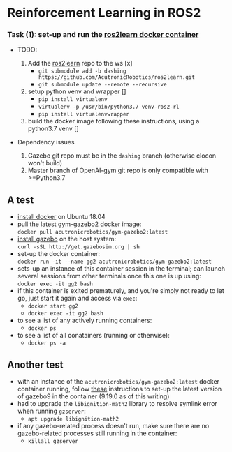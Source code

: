 # Reinforcement Learning in ROS2

### Task (1): set-up and run the [ros2learn docker container](https://github.com/AcutronicRobotics/ros2learn/tree/dashing/docker)

- TODO:
    1) Add the [ros2learn](https://github.com/AcutronicRobotics/ros2learn.git) repo to the ws [x]
        - `git submodule add -b dashing https://github.com/AcutronicRobotics/ros2learn.git`
        - `git submodule update --remote --recursive` 
    2) setup python venv and wrapper []
        - `pip install virtualenv`
        - `virtualenv -p /usr/bin/python3.7 venv-ros2-rl`
        - `pip install virtualenvwrapper`
    3) build the docker image following these instructions, using a python3.7 venv []

- Dependency issues
    1) Gazebo git repo must be in the `dashing` branch (otherwise clocon won't build)
    2) Master branch of OpenAI-gym git repo is only compatible with >=Python3.7 

## A test

- [install docker](https://www.digitalocean.com/community/tutorials/how-to-install-and-use-docker-on-ubuntu-18-04) on Ubuntu 18.04 
- pull the latest gym-gazebo2 docker image: \
`docker pull acutronicrobotics/gym-gazebo2:latest`
- [install gazebo](http://gazebosim.org/tutorials?tut=install_ubuntu#Defaultinstallation:one-liner) on the host system: \
  `curl -sSL http://get.gazebosim.org | sh`
- set-up the docker container: \
    `docker run -it --name gg2 acutronicrobotics/gym-gazebo2:latest`
- sets-up an instance of this container session in the terminal; can launch several sessions from other terminals once this one is up using: \
    `docker exec -it gg2 bash`
- if this container is exited prematurely, and you're simply not ready to let go, just start it again and access via `exec`:
  - `docker start gg2`
  - `docker exec -it gg2 bash`
- to see a list of any actively running containers:
  - `docker ps`
- to see a list of all conatainers (running or otherwise):
  - `docker ps -a`

## Another test
- with an instance of the `acutronicrobotics/gym-gazebo2:latest` docker container running, follow [these](http://gazebosim.org/tutorials?cat=install&tut=install_ubuntu&ver=9.0) instructions to set-up the latest version of gazebo9 in the container (9.19.0 as of this writing)
- had to upgrade the `libignition-math2` library to resolve symlink error when running `gzserver`: 
  - `apt upgrade libignition-math2`
- if any gazebo-related process doesn't run, make sure there are no gazebo-related processes still running in the container:
  - `killall gzserver`
